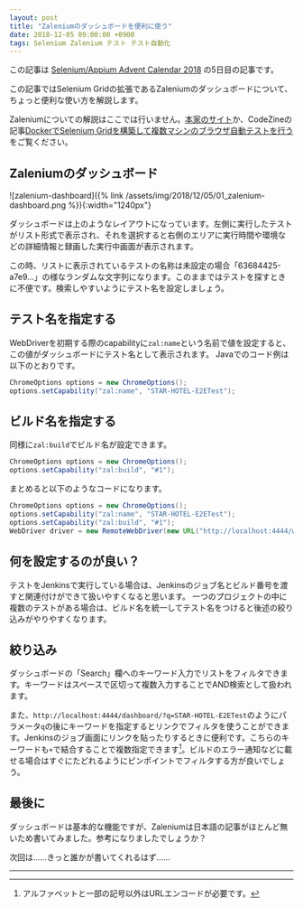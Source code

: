 ```yaml
---
layout: post
title: "Zaleniumのダッシュボードを便利に使う"
date: 2018-12-05 09:00:00 +0900
tags: Selenium Zalenium テスト テスト自動化
---
```


この記事は [Selenium/Appium Advent Calendar 2018](https://qiita.com/advent-calendar/2018/selenium_and_appium) の5日目の記事です。

この記事ではSelenium Gridの拡張であるZaleniumのダッシュボードについて、ちょっと便利な使い方を解説します。

Zaleniumについての解説はここでは行いません。[本家のサイト](https://opensource.zalando.com/zalenium/)か、CodeZineの記事[DockerでSelenium Gridを構築して複数マシンのブラウザ自動テストを行う](https://codezine.jp/article/detail/10471)をご覧ください。

## Zaleniumのダッシュボード

![zalenium-dashboard]({% link /assets/img/2018/12/05/01_zalenium-dashboard.png %}){:width="1240px"}

ダッシュボードは上のようなレイアウトになっています。左側に実行したテストがリスト形式で表示され、それを選択すると右側のエリアに実行時間や環境などの詳細情報と録画した実行中画面が表示されます。

この時、リストに表示されているテストの名称は未設定の場合「63684425-a7e9...」の様なランダムな文字列になります。このままではテストを探すときに不便です。検索しやすいようにテスト名を設定しましょう。

## テスト名を指定する

WebDriverを初期する際のcapabilityに`zal:name`という名前で値を設定すると、この値がダッシュボードにテスト名として表示されます。
Javaでのコード例は以下のとおりです。

```java
ChromeOptions options = new ChromeOptions();
options.setCapability("zal:name", "STAR-HOTEL-E2ETest");
```

## ビルド名を指定する

同様に`zal:build`でビルド名が設定できます。

```java
ChromeOptions options = new ChromeOptions();
options.setCapability("zal:build", "#1");
```

まとめると以下のようなコードになります。

```java
ChromeOptions options = new ChromeOptions();
options.setCapability("zal:name", "STAR-HOTEL-E2ETest");
options.setCapability("zal:build", "#1");
WebDriver driver = new RemoteWebDriver(new URL("http://localhost:4444/wd/hub"), options);
```

## 何を設定するのが良い？

テストをJenkinsで実行している場合は、Jenkinsのジョブ名とビルド番号を渡すと関連付けができて扱いやすくなると思います。
一つのプロジェクトの中に複数のテストがある場合は、ビルド名を統一してテスト名をつけると後述の絞り込みがやりやすくなります。

## 絞り込み

ダッシュボードの「Search」欄へのキーワード入力でリストをフィルタできます。キーワードはスペースで区切って複数入力することでAND検索として扱われます。

また、`http://localhost:4444/dashboard/?q=STAR-HOTEL-E2ETest`のようにパラメータ`q`の後にキーワードを指定するとリンクでフィルタを使うことができます。Jenkinsのジョブ画面にリンクを貼ったりするときに便利です。こちらのキーワードも`+`で結合することで複数指定できます[^1]。ビルドのエラー通知などに載せる場合はすぐにたどれるようにピンポイントでフィルタする方が良いでしょう。

## 最後に

ダッシュボードは基本的な機能ですが、Zaleniumは日本語の記事がほとんど無いため書いてみました。参考になりましたでしょうか？

次回は……きっと誰かが書いてくれるはず……

---

[^1]: アルファベットと一部の記号以外はURLエンコードが必要です。
